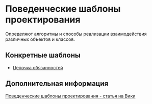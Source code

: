 # Поведенческие шаблоны проектирования

Определяют алгоритмы и способы реализации взаимодействия различных объектов
и классов.

## Конкретные шаблоны

- [Цепочка обязанностей](./chain-of-responsibility)

## Дополнительная информация

[Поведенческие шаблоны проектирования - статья на Вики](https://ru.wikipedia.org/wiki/%D0%9F%D0%BE%D0%B2%D0%B5%D0%B4%D0%B5%D0%BD%D1%87%D0%B5%D1%81%D0%BA%D0%B8%D0%B5_%D1%88%D0%B0%D0%B1%D0%BB%D0%BE%D0%BD%D1%8B_%D0%BF%D1%80%D0%BE%D0%B5%D0%BA%D1%82%D0%B8%D1%80%D0%BE%D0%B2%D0%B0%D0%BD%D0%B8%D1%8F)
